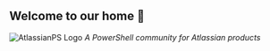 <!-- markdownlint-disable MD041 -->
## Welcome to our home 👋

![AtlassianPS Logo](https://atlassianps.org/assets/img/AtlassianPS.png)
_A PowerShell community for Atlassian products_
